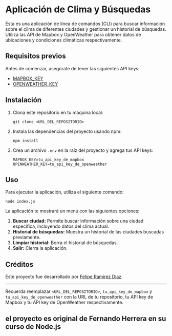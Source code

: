 
# Aplicación de Clima y Búsquedas

Esta es una aplicación de línea de comandos (CLI) para buscar información sobre el clima de diferentes ciudades y gestionar un historial de búsquedas. Utiliza las API de Mapbox y OpenWeather para obtener datos de ubicaciones y condiciones climáticas respectivamente.

## Requisitos previos

Antes de comenzar, asegúrate de tener las siguientes API keys:

- [MAPBOX_KEY](https://www.mapbox.com/)
- [OPENWEATHER_KEY](https://openweathermap.org/)

## Instalación

1. Clona este repositorio en tu máquina local:

   ```
   git clone <URL_DEL_REPOSITORIO>
   ```

2. Instala las dependencias del proyecto usando npm:

   ```
   npm install
   ```

3. Crea un archivo `.env` en la raíz del proyecto y agrega tus API keys:

   ```
   MAPBOX_KEY=tu_api_key_de_mapbox
   OPENWEATHER_KEY=tu_api_key_de_openweather
   ```

## Uso

Para ejecutar la aplicación, utiliza el siguiente comando:

```
node index.js
```

La aplicación te mostrará un menú con las siguientes opciones:

1. **Buscar ciudad:** Permite buscar información sobre una ciudad específica, incluyendo datos del clima actual.
2. **Historial de búsquedas:** Muestra un historial de las ciudades buscadas previamente.
3. **Limpiar historial:** Borra el historial de búsquedas.
0. **Salir:** Cierra la aplicación.

## Créditos

Este proyecto fue desarrollado por [Felipe Ramirez Diaz](framirez.d85@gmail.com).


---

Recuerda reemplazar `<URL_DEL_REPOSITORIO>`, `tu_api_key_de_mapbox` y `tu_api_key_de_openweather` con la URL de tu repositorio, tu API key de Mapbox y tu API key de OpenWeather respectivamente.

## el proyecto es original de Fernando Herrera en su curso de Node.js
